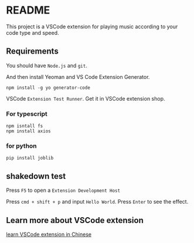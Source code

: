 # README

This project is a VSCode extension for playing music according to your code type and speed.

## Requirements

You should have `Node.js` and `git`. 

And then install Yeoman and VS Code Extension Generator.
```
npm install -g yo generator-code
```

VSCode `Extension Test Runner`. Get it in VSCode extension shop.

### For typescript
```
npm isntall fs
npm install axios
```
### for python
```
pip install joblib
```
## shakedown test
Press `F5` to open a `Extension Development Host`

Press `cmd + shift + p` and input `Hello World`. Press `Enter` to see the effect.

## Learn more about VSCode extension

[learn VSCode extension in Chinese](https://liiked.github.io/VS-Code-Extension-Doc-ZH/#/get-started/your-first-extension)

